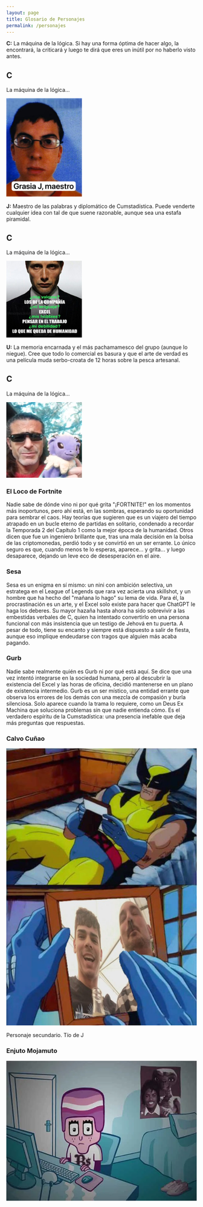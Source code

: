 ```yaml
---
layout: page
title: Glosario de Personajes
permalink: /personajes
---
```


<p><strong>C:</strong> La máquina de la lógica. Si hay una forma óptima de hacer algo, la encontrará, la criticará y luego te dirá que eres un inútil por no haberlo visto antes.</p>
<h2>C</h2>
<p>La máquina de la lógica...</p>
<img src="CUSA.jpg" alt="Foto de C" width="200">

<p><strong>J:</strong> Maestro de las palabras y diplomático de Cumstadística. Puede venderte cualquier idea con tal de que suene razonable, aunque sea una estafa piramidal.</p>
<h2>C</h2>
<p>La máquina de la lógica...</p>
<img src="FOTO PAL LINKEDIN.jpg" alt="Foto de C" width="200">

<p><strong>U:</strong> La memoria encarnada y el más pachamamesco del grupo (aunque lo niegue). Cree que todo lo comercial es basura y que el arte de verdad es una película muda serbo-croata de 12 horas sobre la pesca artesanal.</p>
<h2>C</h2>
<p>La máquina de la lógica...</p>
<img src="UGO.jpg" alt="Foto de C" width="200">

### El Loco de Fortnite
Nadie sabe de dónde vino ni por qué grita "¡FORTNITE!" en los momentos más inoportunos, pero ahí está, en las sombras, esperando su oportunidad para sembrar el caos. Hay teorías que sugieren que es un viajero del tiempo atrapado en un bucle eterno de partidas en solitario, condenado a recordar la Temporada 2 del Capítulo 1 como la mejor época de la humanidad. Otros dicen que fue un ingeniero brillante que, tras una mala decisión en la bolsa de las criptomonedas, perdió todo y se convirtió en un ser errante. Lo único seguro es que, cuando menos te lo esperas, aparece... y grita... y luego desaparece, dejando un leve eco de desesperación en el aire.

### Sesa
Sesa es un enigma en sí mismo: un nini con ambición selectiva, un estratega en el League of Legends que rara vez acierta una skillshot, y un hombre que ha hecho del "mañana lo hago" su lema de vida. Para él, la procrastinación es un arte, y el Excel solo existe para hacer que ChatGPT le haga los deberes. Su mayor hazaña hasta ahora ha sido sobrevivir a las embestidas verbales de C, quien ha intentado convertirlo en una persona funcional con más insistencia que un testigo de Jehová en tu puerta. A pesar de todo, tiene su encanto y siempre está dispuesto a salir de fiesta, aunque eso implique endeudarse con tragos que alguien más acaba pagando.


### Gurb
Nadie sabe realmente quién es Gurb ni por qué está aquí. Se dice que una vez intentó integrarse en la sociedad humana, pero al descubrir la existencia del Excel y las horas de oficina, decidió mantenerse en un plano de existencia intermedio. Gurb es un ser místico, una entidad errante que observa los errores de los demás con una mezcla de compasión y burla silenciosa. Solo aparece cuando la trama lo requiere, como un Deus Ex Machina que soluciona problemas sin que nadie entienda cómo. Es el verdadero espíritu de la Cumstadística: una presencia inefable que deja más preguntas que respuestas.

### Calvo Cuñao

![Calvo Cuñao](assets/wolverine-calvo.jpg)

Personaje secundario. Tío de J

### Enjuto Mojamuto

![Enjuto Mojamuto](assets/enjuto-mojamuto.webp)
